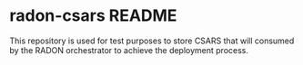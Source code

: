 # radon-csars README

This repository is used for test purposes to store CSARS that will consumed by the RADON orchestrator to achieve the deployment process.
